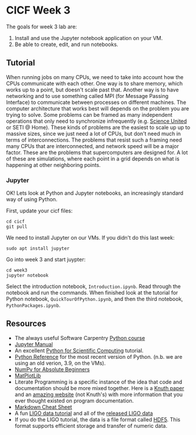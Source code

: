 # CICF Week 3

The goals for week 3 lab are:

1. Install and use the Jupyter notebook application on your VM.
1. Be able to create, edit, and run notebooks.


## Tutorial

When running jobs on many CPUs, we need to take into account how the CPUs communicate with each other.
One way is to share memory, which works up to a point, but doesn't scale past that.
Another way is to have networking and to use something called MPI (for Message Passing Interface) to communicate between processes on different machines.
The computer architecture that works best will depends on the problem you are trying to solve.
Some problems can be framed as many independent operations that only need to synchronize infrequently (e.g. [Science United](https://scienceunited.org/) or SETI @ Home).
These kinds of problems are the easiest to scale up up to massive sizes, since we just need a lot of CPUs, but don't need much in terms of interconnections.
The problems that resist such a framing need many CPUs that are interconnected, and network speed will be a major factor.
These are the problems that supercomputers are designed for.
A lot of these are simulations, where each point in a grid depends on what is happening at other neighboring points.


### Jupyter

OK! Lets look at Python and Jupyter notebooks, an increasingly standard way of using Python.

First, update your cicf files:

    cd cicf
    git pull

We need to install Jupyter on our VMs.
If you didn't do this last week:

    sudo apt install jupyter

Go into week 3 and start juypter:

    cd week3
    jupyter notebook

Select the introduction notebook, `Introduction.ipynb`.
Read through the notebook and run the commands.
When finished look at the tutorial for Python notebook, `QuickTourOfPython.ipynb`, and then the third notebook, `PythonPackages.ipynb`.


## Resources

- The always useful Software Carpentry [Python course](https://swcarpentry.github.io/python-novice-inflammation/)
- [Jupyter Manual](https://docs.jupyter.org/en/latest/)
- An excellent [Python for Scientific Computing](https://aaltoscicomp.github.io/python-for-scicomp/jupyter/) tutorial.
- [Python Reference](https://docs.python.org/3/) for the most recent version of Python. (n.b. we are using an old verion, 3.9, on the VMs).
- [NumPy for Absolute Beginners](https://numpy.org/doc/stable/user/absolute_beginners.html)
- [MatPlotLib](https://matplotlib.org/)
- Literate Programming is a specific instance of the idea that code and documentation should be more mixed together. Here is a [Knuth paper](http://www.literateprogramming.com/knuthweb.pdf) and an [amazing website](http://www.literateprogramming.com/articles.html) (not Knuth's) with more information that you ever thought existed on program documentation.
- [Markdown Cheat Sheet](https://github.com/adam-p/markdown-here/wiki/Markdown-Cheatsheet)
- A fun [LIGO data tutorial](https://gwosc.org/tutorial02/) and all of the [released LIGO data](https://gwosc.org/data/)
- If you do the LIGO tutorial, the data is a file format called [HDF5](https://docs.hdfgroup.org/hdf5/v1_14/_intro_h_d_f5.html). This format supports efficient storage and transfer of numeric data.

